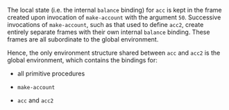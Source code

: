 The local state (i.e. the internal `balance` binding) for `acc` is kept in the
frame created upon invocation of `make-account` with the argument `50`.
Successive invocations of `make-account`, such as that used to define `acc2`,
create entirely separate frames with their own internal `balance` binding.
These frames are all subordinate to the global environment.

Hence, the only environment structure shared between `acc` and `acc2` is the
global environment, which contains the bindings for:

- all primitive procedures

- `make-account`

- `acc` and `acc2`
